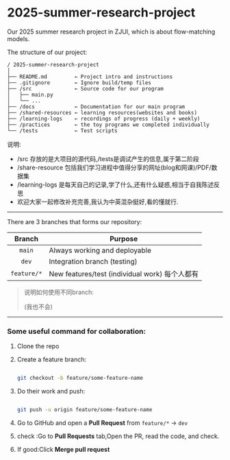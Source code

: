 # 2025-summer-research-project

Our 2025 summer research project in ZJUI, which is about flow-matching models.

The structure of our project:

```text
/ 2025-summer-research-project
│
├── README.md         ← Project intro and instructions
├── .gitignore        ← Ignore build/temp files
├── /src              ← Source code for our program
│   ├── main.py 
│   └── ...
├── /docs             ← Documentation for our main program
├── /shared-resources ← learning resources(websites and books)
├── /learning-logs    ← recordings of progress (daily + weekly)
├── /practices        ← the toy programs we completed individually
└── /tests            ← Test scripts
```
说明:

-   /src 存放的是大项目的源代码,/tests是调试产生的信息,属于第二阶段
-   /share-resource 包括我们学习进程中值得分享的网址(blog和网课)/PDF/数据集
-   /learning-logs 是每天自己的记录,学了什么,还有什么疑惑,相当于自我陈述反思
-   欢迎大家一起修改补充完善,我认为中英混杂挺好,看的懂就行.

-----


There are 3 branches that forms our repository:

|   Branch    | Purpose                             |
| :---------: | ----------------------------------- |
|   `main`    | Always working and deployable       |
|    `dev`    | Integration branch (testing)        |
| `feature/*` | New features/test (individual work) 每个人都有 |

>    说明如何使用不同branch:
>
>   (我也不会)

--------

### Some useful command for collaboration:

1.  Clone the repo

2.  Create a feature branch:

    ```bash
    
    git checkout -b feature/some-feature-name
    ```

3.  Do their work and push:

    ```bash
    
    git push -u origin feature/some-feature-name
    ```

4.  Go to GitHub and open a **Pull Request** from `feature/*` → `dev`



5.   check :Go to **Pull Requests** tab,Open the PR, read the code, and check.
6.   If good:Click **Merge pull request**
